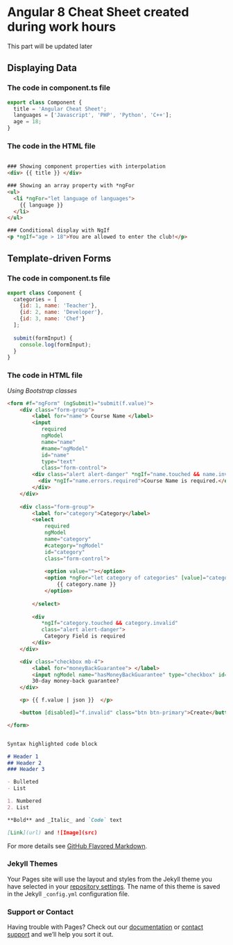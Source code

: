 # Angular 8 Cheat Sheet created during work hours

This part will be updated later 

## Displaying Data

### The code in component.ts file
``` javascript
export class Component {
  title = 'Angular Cheat Sheet';
  languages = ['Javascript', 'PHP', 'Python', 'C++'];
  age = 18;
}
```

### The code in the HTML file
<!-- {% raw %} -->
``` html

### Showing component properties with interpolation
<div> {{ title }} </div>

### Showing an array property with *ngFor
<ul>
  <li *ngFor="let language of languages">
    {{ language }}
  </li>
</ul>

### Conditional display with NgIf
<p *ngIf="age > 18">You are allowed to enter the club!</p>

```
<!-- {% endraw %} -->



## Template-driven Forms

### The code in component.ts file
``` javascript
export class Component {
  categories = [
    {id: 1, name: 'Teacher'},
    {id: 2, name: 'Developer'},
    {id: 3, name: 'Chef'}
  ];
  
  submit(formInput) {
    console.log(formInput);
  }
}
```
### The code in HTML file 
_Using Bootstrap classes_
``` html
<form #f="ngForm" (ngSubmit)="submit(f.value)">
    <div class="form-group">
        <label for="name"> Course Name </label>
        <input 
           required 
           ngModel 
           name="name" 
           #name="ngModel" 
           id="name" 
           type="text" 
           class="form-control">
        <div class="alert alert-danger" *ngIf="name.touched && name.invalid">
          <div *ngIf="name.errors.required">Course Name is required.</div>
        </div>
    </div>
  
    <div class="form-group">
        <label for="category">Category</label>
        <select 
            required 
            ngModel 
            name="category" 
            #category="ngModel" 
            id="category" 
            class="form-control">
            
            <option value=""></option>
            <option *ngFor="let category of categories" [value]="category.id"> 
                {{ category.name }}
            </option>
            
        </select>
        
        <div 
           *ngIf="category.touched && category.invalid" 
           class="alert alert-danger">
            Category Field is required
        </div>
    </div>

    <div class="checkbox mb-4">
        <label for="moneyBackGuarantee"> </label>
        <input ngModel name="hasMoneyBackGuarantee" type="checkbox" id="moneyBackGuarantee">
        30-day money-back guarantee?
    </div>

    <p> {{ f.value | json }}  </p>

    <button [disabled]="f.invalid" class="btn btn-primary">Create</button>

</form>

```



```markdown

Syntax highlighted code block

# Header 1
## Header 2
### Header 3

- Bulleted
- List

1. Numbered
2. List

**Bold** and _Italic_ and `Code` text

[Link](url) and ![Image](src)
```

For more details see [GitHub Flavored Markdown](https://guides.github.com/features/mastering-markdown/).

### Jekyll Themes

Your Pages site will use the layout and styles from the Jekyll theme you have selected in your [repository settings](https://github.com/eneajaho/angular-chsh/settings). The name of this theme is saved in the Jekyll `_config.yml` configuration file.

### Support or Contact

Having trouble with Pages? Check out our [documentation](https://help.github.com/categories/github-pages-basics/) or [contact support](https://github.com/contact) and we’ll help you sort it out.
